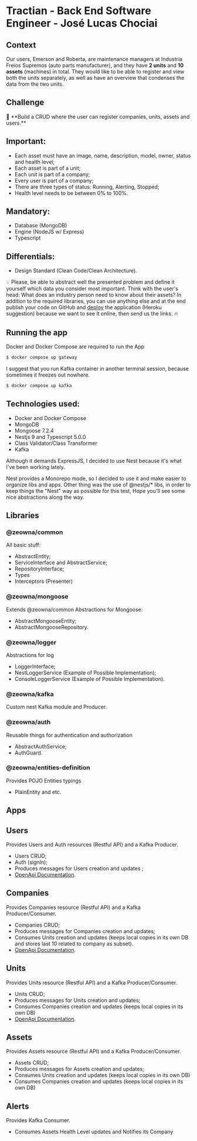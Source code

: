 # Tractian - Back End Software Engineer - José Lucas Chociai

## Context

Our users, Emerson and Roberta, are maintenance managers at Industria Freios Supremos (auto parts manufacturer), and
they have **2 units** and **10 assets** (machines) in total. They would like to be able to register and view both the
units separately, as well as have an overview that condenses the data from the two units.

## **Challenge**

<aside>
📌 **Build a CRUD where the user can register companies, units, assets and users.**

</aside>

## **Important:**

- Each asset must have an image, name, description, model, owner, status and health level;
- Each asset is part of a unit;
- Each unit is part of a company;
- Every user is part of a company;
- There are three types of status: Running, Alerting, Stopped;
- Health level needs to be between 0% to 100%.

## **Mandatory:**

- Database (MongoDB)
- Engine (NodeJS w/ Express)
- Typescript

## **Differentials:**

- Design Standard (Clean Code/Clean Architecture).

💡 Please, be able to abstract well the presented problem and define it yourself which data you consider most important.
Think with the user's head: What does an industry person need to know about their assets?
In addition to the required libraries, you can use anything else and at the end publish your code on GitHub
and [deploy](https://dev.to/yuribenjamin/how-to-deploy-react-app-in-github-pages-2a1f) the application
(Heroku suggestion) because we want to see it online, then send us the links. 🔥

## Running the app

Docker and Docker Compose are required to run the App

```bash
$ docker compose up gateway
```

I suggest that you run Kafka container in another terminal session, because sometimes it freezes out nowhere.

```bash
$ docker compose up kafka
```

## Technologies used:

- Docker and Docker Compose
- MongoDB
- Mongoose 7.2.4
- Nestjs 9 and Typescript 5.0.0
- Class Validator/Class Transformer
- Kafka

Although it demands ExpressJS, I decided to use Nest because it's what I've been working lately.

Nest provides a Monorepo mode, so I decided to use it and make easier to organize libs and apps.
Other thing was the use of @nestjs/* libs, in order to keep things the "Nest" way as possible for this test,
Hope you'll see some nice abstractions along the way.

## Libraries

### @zeowna/common

All basic stuff:

- AbstractEntity;
- ServiceInterface and AbstractService;
- RepositoryInterface;
- Types
- Interceptors (Presenter)

### @zeowna/mongoose

Extends @zeowna/common Abstractions for Mongoose:

- AbstractMongooseEntity;
- AbstractMongooseRepository.

### @zeowna/logger

Abstractions for log

- LoggerInterface;
- NestLoggerService (Example of Possible Implementation);
- ConsoleLoggerService (Example of Possible Implementation).

### @zeowna/kafka

Custom nest Kafka module and Producer.

### @zeowna/auth

Reusable things for authentication and authorization

- AbstractAuthService;
- AuthGuard.

### @zeowna/entities-definition

Provides POJO Entities typings

- PlainEntity and etc.

## Apps

## Users

Provides Users and Auth resources (Restful API) and a Kafka Producer.

- Users CRUD;
- Auth (signIn);
- Produces messages for Users creation and updates ;
- [OpenApi Documentation](http:localhost:3000/api).

## Companies

Provides Companies resource (Restful API) and a Kafka Producer/Consumer.

- Companies CRUD;
- Produces messages for Companies creation and updates;
- Consumes Units creation and updates (keeps local copies in its own DB and stores last 10 related to company as subset).
- [OpenApi Documentation](http:localhost:3001/api).


## Units

Provides Units resource (Restful API) and a Kafka Producer/Consumer.

- Units CRUD;
- Produces messages for Units creation and updates;
- Consumes Companies creation and updates (keeps local copies in its own DB)
- [OpenApi Documentation](http:localhost:3002/api).


## Assets

Provides Assets resource (Restful API) and a Kafka Producer/Consumer.

- Assets CRUD;
- Produces messages for Assets creation and updates;
- Consumes Units creation and updates (keeps local copies in its own DB)
- Consumes Companies creation and updates (keeps local copies in its own DB)

## Alerts

Provides Kafka Consumer.

- Consumes Assets Health Level updates and Notifies its Company 
